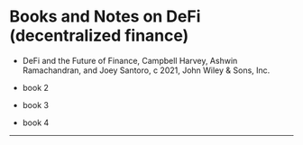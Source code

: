 # Books and Notes on DeFi (decentralized finance)  

 * DeFi and the Future of Finance, Campbell Harvey, Ashwin Ramachandran, and Joey Santoro, c 2021, John Wiley & Sons, Inc.  

 * book 2  

 * book 3 

 * book 4 

----  







